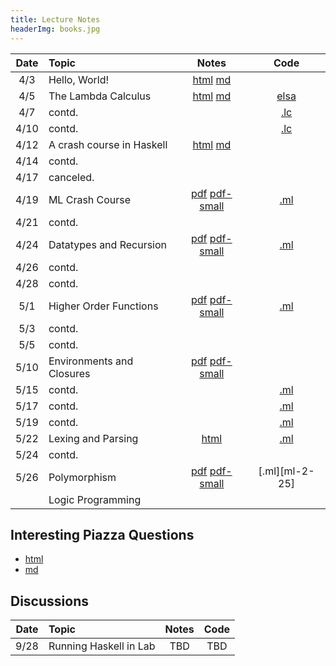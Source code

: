 ```yaml
---
title: Lecture Notes
headerImg: books.jpg
---
```


| Date       | Topic                         | Notes                     |  Code         |
|:----------:|:------------------------------|:-------------------------:|:-------------:|
| 4/3        | Hello, World!                 | [html][lec0] [md][md0]    |               |            
| 4/5        | The Lambda Calculus           | [html][lec1] [md][md1]    | [elsa][elsa]  |
| 4/7        | contd.                        |                           | [.lc][lc-4-7] |
| 4/10       | contd.                        |                           | [.lc][lc-4-10]|
| 4/12       | A crash course in Haskell     | [html][lec2] [md][md2]    |               |
| 4/14       | contd.                        |                           |               |
| 4/17       | canceled.                     |                           |               |
| 4/19       | ML Crash Course               | [pdf][lec3] [pdf-small][lec3s] | [.ml][ml3]|
| 4/21       | contd.                        |                           |               |
| 4/24       | Datatypes and Recursion       | [pdf][lec4] [pdf-small][lec4s] | [.ml][ml4]|
| 4/26       | contd.                        |                           |               |
| 4/28       | contd.                        |                           |               |
| 5/1        | Higher Order Functions        | [pdf][lec5] [pdf-small][lec5s] | [.ml][ml5]|
| 5/3        | contd.                        |                           |               |
| 5/5        | contd.                        |                           |               |
| 5/10       | Environments and Closures     | [pdf][lec6] [pdf-small][lec6s] |          |
| 5/15       | contd.                        |                           | [.ml][ml-5-15]|
| 5/17       | contd.                        |                           | [.ml][ml-5-17]|
| 5/19       | contd.                        |                           | [.ml][ml-5-19]|
| 5/22       | Lexing and Parsing            | [html][lec7]              | [.ml][ml-5-22]|
| 5/24       | contd.                        |                           |               |
| 5/26       | Polymorphism                  | [pdf][lec8] [pdf-small][lec8s] | [.ml][ml-2-25]|
|            | Logic Programming             |                           |               |

## Interesting Piazza Questions

- [html](lectures/piazza.md)
- [md](http://github.com/ucsd-cse130/web/blob/master/lectures/piazza.md)

## Discussions

| Date       | Topic                    | Notes         |  Code      |
|:----------:|:-------------------------|:-------------:|:----------:|
| 9/28       | Running Haskell in Lab   | TBD           | TBD        |


[lec0]: lectures/00-hello.html
[lec1]: lectures/01-lambda.html
[lec2]: lectures/02-haskell.html
[lec3]: http://github.com/ucsd-cse130/web/blob/master/static/raw/03-ocaml.pdf
[lec3s]: http://github.com/ucsd-cse130/web/blob/master/static/raw/03-ocaml-small.pdf
[lec4]: http://github.com/ucsd-cse130/web/blob/master/static/raw/04-datatypes.pdf
[lec4s]: http://github.com/ucsd-cse130/web/blob/master/static/raw/04-datatypes-small.pdf
[lec5]: http://github.com/ucsd-cse130/web/blob/master/static/raw/05-rec-hof.pdf
[lec5s]: http://github.com/ucsd-cse130/web/blob/master/static/raw/05-rec-hof-small.pdf
[lec6]: http://github.com/ucsd-cse130/web/blob/master/static/raw/06-closure.pdf
[lec6s]: http://github.com/ucsd-cse130/web/blob/master/static/raw/06-closure-small.pdf
[lec7]: lectures/07-parsing.html
[lec8]: http://github.com/ucsd-cse130/web/blob/master/static/raw/08-polymorphism.pdf
[lec8s]: http://github.com/ucsd-cse130/web/blob/master/static/raw/08-polymorphism-small.pdf

[md0]: http://github.com/ucsd-cse130/web/blob/master/lectures/00-hello.md
[md1]: http://github.com/ucsd-cse130/web/blob/master/lectures/01-lambda.md
[md2]: http://github.com/ucsd-cse130/web/blob/master/lectures/02-haskell.md

[lc-4-7]: http://github.com/ucsd-cse130/web/blob/master/static/raw/code-4-7.lc
[lc-4-10]: http://github.com/ucsd-cse130/web/blob/master/static/raw/code-4-10.lc
[elsa]: https://github.com/ucsd-progsys/elsa
[ml3]: http://github.com/ucsd-cse130/web/blob/master/static/raw/03-ocaml.ml
[ml4]: http://github.com/ucsd-cse130/web/blob/master/static/raw/04-datatypes.ml
[ml5]: http://github.com/ucsd-cse130/web/blob/master/static/raw/05-rec-hof.ml

[ml-5-15]: http://github.com/ucsd-cse130/web/blob/master/static/raw/code-5-15.ml
[ml-5-17]: http://github.com/ucsd-cse130/web/blob/master/static/raw/code-5-17.ml
[ml-5-19]: http://github.com/ucsd-cse130/web/blob/master/static/raw/code-5-19.ml
[ml-5-22]: http://github.com/ucsd-cse130/web/blob/master/static/raw/hw4/arith_notes/ 
